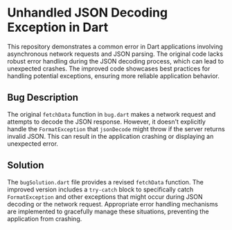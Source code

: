 # Unhandled JSON Decoding Exception in Dart

This repository demonstrates a common error in Dart applications involving asynchronous network requests and JSON parsing. The original code lacks robust error handling during the JSON decoding process, which can lead to unexpected crashes. The improved code showcases best practices for handling potential exceptions, ensuring more reliable application behavior.

## Bug Description

The original `fetchData` function in `bug.dart` makes a network request and attempts to decode the JSON response. However, it doesn't explicitly handle the `FormatException` that `jsonDecode` might throw if the server returns invalid JSON.  This can result in the application crashing or displaying an unexpected error.

## Solution

The `bugSolution.dart` file provides a revised `fetchData` function. The improved version includes a `try-catch` block to specifically catch `FormatException` and other exceptions that might occur during JSON decoding or the network request.  Appropriate error handling mechanisms are implemented to gracefully manage these situations, preventing the application from crashing.